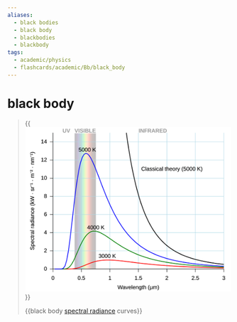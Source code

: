 ```yaml
---
aliases:
  - black bodies
  - black body
  - blackbodies
  - blackbody
tags:
  - academic/physics
  - flashcards/academic/Bb/black_body
---
```


# black body

> {{![black body spectral radiance curves](../archives/Wikimedia%20Commons/Black%20body.svg)}}
>
> {{black body [spectral radiance](spectral%20radiance.md) curves}} <!--SR:!2023-07-22,55,290!2023-07-16,47,270-->
